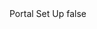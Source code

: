 <?xml version="1.0" encoding="UTF-8"?>
<CustomMetadata xmlns="http://soap.sforce.com/2006/04/metadata">
    <label>Portal Set Up</label>
    <protected>false</protected>
</CustomMetadata>
